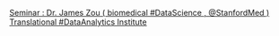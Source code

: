 [Seminar : Dr. James Zou ( biomedical #DataScience , @StanfordMed )   Translational #DataAnalytics Institute](https://qi.tc/qi/112373)
